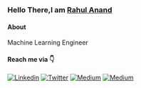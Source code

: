 ### Hello There,I am <a href="https://www.linkedin.com/in/rahul-anand1103/">Rahul Anand</a>
#### About
Machine Learning Engineer

#### Reach me via 👇
<p dir="auto"><a href="https://www.linkedin.com/in/rahul-anand1103/" rel="nofollow"><img src="https://camo.githubusercontent.com/a27bd7143054c8fd3356598793b6077a8742eb023f751f5f1884fa35e88dccb1/68747470733a2f2f696d672e736869656c64732e696f2f62616467652f4c696e6b6564496e2d626c75652e7376673f7374796c653d666f722d7468652d6261646765266c6f676f3d6c696e6b6564696e" alt="Linkedin" data-canonical-src="https://img.shields.io/badge/LinkedIn-blue.svg?style=for-the-badge&amp;logo=linkedin" style="max-width: 100%;"></a>
<a href="https://twitter.com/rahulanand1103" rel="nofollow"><img src="https://camo.githubusercontent.com/4f6a7a7cecadbcc9c9a55f8dcdf5b5531dd25c5b10c379ac7caf257a8117d264/68747470733a2f2f696d672e736869656c64732e696f2f62616467652f547769747465722d736b79626c75652e7376673f7374796c653d666f722d7468652d6261646765266c6f676f3d74776974746572" alt="Twitter" data-canonical-src="https://img.shields.io/badge/Twitter-skyblue.svg?style=for-the-badge&amp;logo=twitter" style="max-width: 100%;"></a>
<a href="https://rahulanand1103.medium.com/" rel="nofollow"><img src="https://img.shields.io/badge/Medium-12100E?style=for-the-badge&logo=medium&logoColor=white" alt="Medium" data-canonical-src="https://img.shields.io/badge/Instagram-gray.svg?style=for-the-badge&amp;logo=instagram" style="max-width: 100%;"></a>
<a href="https://www.kaggle.com/rahulanand0070" rel="nofollow"><img src="https://img.shields.io/badge/Kaggle-20BEFF?style=for-the-badge&logo=Kaggle&logoColor=white" alt="Medium" data-canonical-src="" style="max-width: 100%;"></a></p>
</p>

